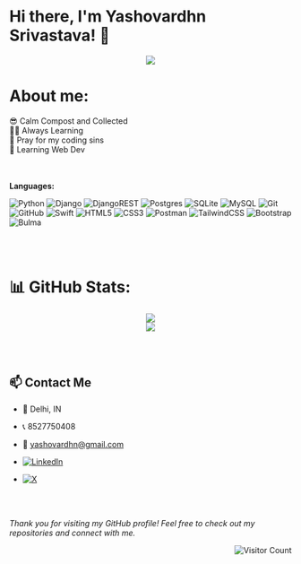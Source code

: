 # Hi there, I'm Yashovardhn Srivastava! 👋
<div align="center">
  <img src="https://quotes-github-readme.vercel.app/api?type=horizontal&theme=radical"/>
</div>

                                                                 

# About me:
<div>😎 Calm Compost and Collected</div>
<div>🤟🏻 Always Learning</div>
<div>🤲 Pray for my coding sins</div>
<div>🚀 Learning Web Dev </div>
<br></br>


  

**Languages:**  

![Python](https://img.shields.io/badge/python-3670A0?style=for-the-badge&logo=python&logoColor=ffdd54) ![Django](https://img.shields.io/badge/django-%23092E20.svg?style=for-the-badge&logo=django&logoColor=white) ![DjangoREST](https://img.shields.io/badge/DJANGO-REST-ff1709?style=for-the-badge&logo=django&logoColor=white&color=ff1709&labelColor=gray) ![Postgres](https://img.shields.io/badge/postgres-%23316192.svg?style=for-the-badge&logo=postgresql&logoColor=white) ![SQLite](https://img.shields.io/badge/sqlite-%2307405e.svg?style=for-the-badge&logo=sqlite&logoColor=white) ![MySQL](https://img.shields.io/badge/mysql-4479A1.svg?style=for-the-badge&logo=mysql&logoColor=white) ![Git](https://img.shields.io/badge/git-%23F05033.svg?style=for-the-badge&logo=git&logoColor=white) ![GitHub](https://img.shields.io/badge/github-%23121011.svg?style=for-the-badge&logo=github&logoColor=white) ![Swift](https://img.shields.io/badge/swift-F54A2A?style=for-the-badge&logo=swift&logoColor=white) ![HTML5](https://img.shields.io/badge/html5-%23E34F26.svg?style=for-the-badge&logo=html5&logoColor=white) ![CSS3](https://img.shields.io/badge/css3-%231572B6.svg?style=for-the-badge&logo=css3&logoColor=white) ![Postman](https://img.shields.io/badge/Postman-FF6C37?style=for-the-badge&logo=postman&logoColor=white) ![TailwindCSS](https://img.shields.io/badge/tailwindcss-%2338B2AC.svg?style=for-the-badge&logo=tailwind-css&logoColor=white) ![Bootstrap](https://img.shields.io/badge/bootstrap-%238511FA.svg?style=for-the-badge&logo=bootstrap&logoColor=white) ![Bulma](https://img.shields.io/badge/bulma-00D0B1?style=for-the-badge&logo=bulma&logoColor=white)


<br></br>


# 📊 GitHub Stats:


<div align="center">
  <img src="https://github-readme-streak-stats.herokuapp.com/?user=yashovardhn&theme=dark&hide_border=false"/><br/>
  <img src="https://github-readme-stats.vercel.app/api/top-langs/?username=yashovardhn&theme=dark&hide_border=false&include_all_commits=true&count_private=true&layout=compact"/>
</div>




  <br></br>


## 📫 Contact Me

- 📍 Delhi, IN
- 📞 8527750408
- 📧 yashovardhn@gmail.com
- [![LinkedIn](https://img.shields.io/badge/LinkedIn-%230077B5.svg?logo=linkedin&logoColor=white)](https://linkedin.com/in/in/yashovardhn)
- [![X](https://img.shields.io/badge/X-black.svg?logo=X&logoColor=white)](https://x.com/@yashovardhn)

  <br></br>


*Thank you for visiting my GitHub profile! Feel free to check out my repositories and connect with me.* 
<div></div>

<div align="right">
  <img src="https://visitor-badge.laobi.icu/badge?page_id=yashovardhn" alt="Visitor Count"/>
</div>


